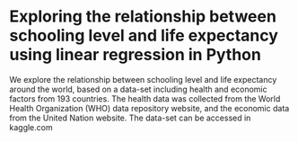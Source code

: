 # Exploring the relationship between schooling level and life expectancy using linear regression in Python
We explore the relationship between schooling level and life expectancy around the world, based on a data-set including health and economic factors from 193 countries. The health data was collected from the World Health Organization (WHO) data repository website, and the economic data from the United Nation website. The data-set can be accessed in kaggle.com
